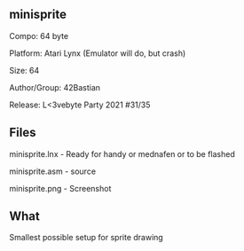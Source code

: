 ## minisprite

Compo: 64 byte

Platform: Atari Lynx (Emulator will do, but crash)

Size: 64

Author/Group: 42Bastian

Release: L<3vebyte Party 2021 #31/35

## Files

minisprite.lnx - Ready for handy or mednafen or to be flashed

minisprite.asm - source

minisprite.png - Screenshot

## What

Smallest possible setup for sprite drawing
